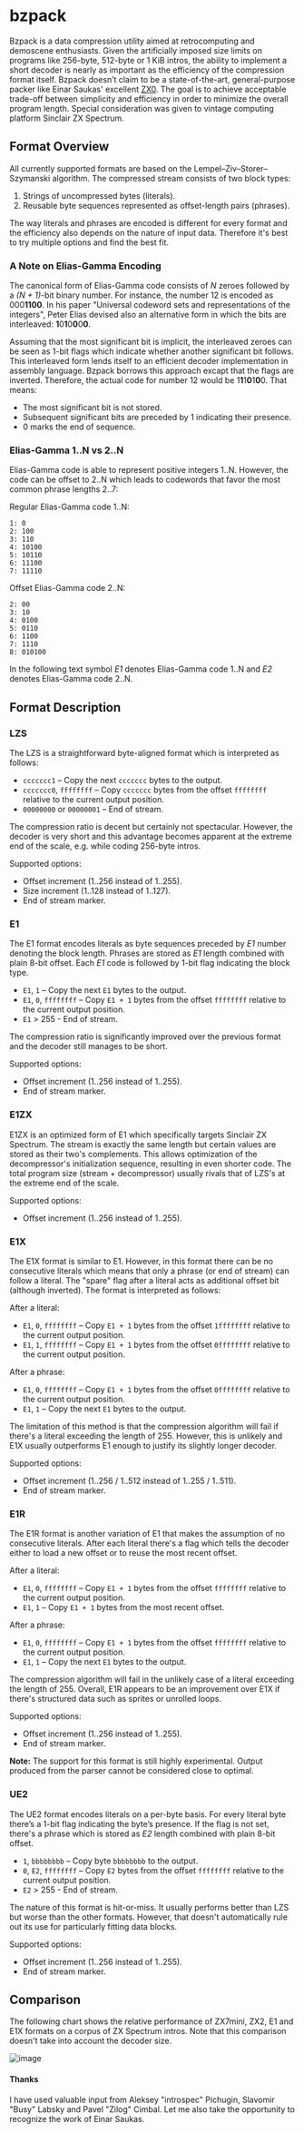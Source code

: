 # bzpack

Bzpack is a data compression utility aimed at retrocomputing and demoscene enthusiasts. Given the artificially imposed size limits on programs like 256-byte, 512-byte or 1 KiB intros, the ability to implement a short decoder is nearly as important as the efficiency of the compression format itself. Bzpack doesn’t claim to be a state-of-the-art, general-purpose packer like Einar Saukas' excellent [ZX0](https://github.com/einar-saukas/ZX0). The goal is to achieve acceptable trade-off between simplicity and efficiency in order to minimize the overall program length. Special consideration was given to vintage computing platform Sinclair ZX Spectrum.

## Format Overview

All currently supported formats are based on the Lempel–Ziv–Storer–Szymanski algorithm. The compressed stream consists of two block types:
1. Strings of uncompressed bytes (literals).
2. Reusable byte sequences represented as offset-length pairs (phrases).

The way literals and phrases are encoded is different for every format and the efficiency also depends on the nature of input data. Therefore it's best to try multiple options and find the best fit.

### A Note on Elias-Gamma Encoding

The canonical form of Elias-Gamma code consists of *N* zeroes followed by a *(N + 1)*-bit binary number. For instance, the number 12 is encoded as 000**1100**. In his paper "Universal codeword sets and representations of the integers", Peter Elias devised also an alternative form in which the bits are interleaved: **1**0**1**0**0**0**0**.

Assuming that the most significant bit is implicit, the interleaved zeroes can be seen as 1-bit flags which indicate whether another significant bit follows. This interleaved form lends itself to an efficient decoder implementation in assembly language. Bzpack borrows this approach excapt that the flags are inverted. Therefore, the actual code for number 12 would be 1**1**1**0**1**0**0. That means:

* The most significant bit is not stored.
* Subsequent significant bits are preceded by 1 indicating their presence.
* 0 marks the end of sequence.

### Elias-Gamma 1..N vs 2..N

Elias-Gamma code is able to represent positive integers 1..N. However, the code can be offset to 2..N which leads to codewords that favor the most common phrase lengths 2..7:

Regular Elias-Gamma code 1..N:
```
1: 0
2: 100
3: 110
4: 10100
5: 10110
6: 11100
7: 11110
```
Offset Elias-Gamma code 2..N:
```
2: 00
3: 10
4: 0100
5: 0110
6: 1100
7: 1110
8: 010100
```
In the following text symbol *E1* denotes Elias-Gamma code 1..N and *E2* denotes Elias-Gamma code 2..N.

## Format Description

### LZS

The LZS is a straightforward byte-aligned format which is interpreted as follows:

* `ccccccc1` – Copy the next `ccccccc` bytes to the output.
* `ccccccc0`, `ffffffff` – Copy `ccccccc` bytes from the offset `ffffffff` relative to the current output position.
* `00000000` or `00000001` – End of stream.

The compression ratio is decent but certainly not spectacular. However, the decoder is very short and this advantage becomes apparent at the extreme end of the scale, e.g. while coding 256-byte intros.

Supported options:

* Offset increment (1..256 instead of 1..255).
* Size increment (1..128 instead of 1..127).
* End of stream marker.

### E1

The E1 format encodes literals as byte sequences preceded by *E1* number denoting the block length. Phrases are stored as *E1* length combined with plain 8-bit offset. Each *E1* code is followed by 1-bit flag indicating the block type.

* `E1`, `1` – Copy the next `E1` bytes to the output.
* `E1`, `0`, `ffffffff` – Copy `E1 + 1` bytes from the offset `ffffffff` relative to the current output position.
* `E1` > 255 - End of stream.

The compression ratio is significantly improved over the previous format and the decoder still manages to be short.

Supported options:

* Offset increment (1..256 instead of 1..255).
* End of stream marker.

### E1ZX

E1ZX is an optimized form of E1 which specifically targets Sinclair ZX Spectrum. The stream is exactly the same length but certain values are stored as their two's complements. This allows optimization of the decompressor's initialization sequence, resulting in even shorter code. The total program size (stream + decompressor) usually rivals that of LZS's at the extreme end of the scale.

Supported options:

* Offset increment (1..256 instead of 1..255).

### E1X

The E1X format is similar to E1. However, in this format there can be no consecutive literals which means that only a phrase (or end of stream) can follow a literal. The "spare" flag after a literal acts as additional offset bit (although inverted). The format is interpreted as follows:

After a literal:

* `E1`, `0`, `ffffffff` – Copy `E1 + 1` bytes from the offset `1ffffffff` relative to the current output position.
* `E1`, `1`, `ffffffff` – Copy `E1 + 1` bytes from the offset `0ffffffff` relative to the current output position.

After a phrase:

* `E1`, `0`, `ffffffff` – Copy `E1 + 1` bytes from the offset `0ffffffff` relative to the current output position.
* `E1`, `1` – Copy the next `E1` bytes to the output.

The limitation of this method is that the compression algorithm will fail if there's a literal exceeding the length of 255. However, this is unlikely and E1X usually outperforms E1 enough to justify its slightly longer decoder.

Supported options:

* Offset increment (1..256 / 1..512 instead of 1..255 / 1..511).
* End of stream marker.

### E1R

The E1R format is another variation of E1 that makes the assumption of no consecutive literals. After each literal there's a flag which tells the decoder either to load a new offset or to reuse the most recent offset.

After a literal:

* `E1`, `0`, `ffffffff` – Copy `E1 + 1` bytes from the offset `ffffffff` relative to the current output position.
* `E1`, `1` – Copy `E1 + 1` bytes from the most recent offset.

After a phrase:

* `E1`, `0`, `ffffffff` – Copy `E1 + 1` bytes from the offset `ffffffff` relative to the current output position.
* `E1`, `1` – Copy the next `E1` bytes to the output.

The compression algorithm will fail in the unlikely case of a literal exceeding the length of 255. Overall, E1R appears to be an improvement over E1X if there's structured data such as sprites or unrolled loops.

Supported options:

* Offset increment (1..256 instead of 1..255).
* End of stream marker.

**Note:** The support for this format is still highly experimental. Output produced from the parser cannot be considered close to optimal.

### UE2

The UE2 format encodes literals on a per-byte basis. For every literal byte there’s a 1-bit flag indicating the byte’s presence. If the flag is not set, there's a phrase which is stored as *E2* length combined with plain 8-bit offset.

* `1`, `bbbbbbbb` – Copy byte `bbbbbbbb` to the output.
* `0`, `E2`, `ffffffff` – Copy `E2` bytes from the offset `ffffffff` relative to the current output position.
* `E2` > 255 - End of stream.

The nature of this format is hit-or-miss. It usually performs better than LZS but worse than the other formats. However, that doesn't automatically rule out its use for particularly fitting data blocks.

Supported options:

* Offset increment (1..256 instead of 1..255).
* End of stream marker.

## Comparison

The following chart shows the relative performance of ZX7mini, ZX2, E1 and E1X formats on a corpus of ZX Spectrum intros. Note that this comparison doesn't take into account the decoder size.

![image](https://user-images.githubusercontent.com/37623188/131914074-9e2bd774-f234-454d-9e48-06e76fa052cd.png)

#### Thanks

I have used valuable input from Aleksey "introspec" Pichugin, Slavomir "Busy" Labsky and Pavel "Zilog" Cimbal. Let me also take the opportunity to recognize the work of Einar Saukas.
